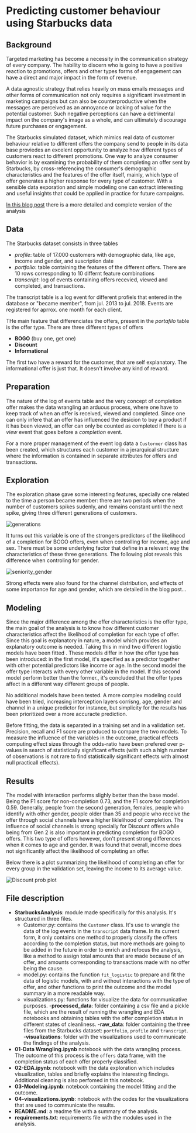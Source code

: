 # Predicting customer behaviour using Starbucks data

## Background 

Targeted marketing has become a necessity in the communication strategy of every company. The hability to discern who is going to have a positive reaction to promotions, offers and other types forms of engagement can have a direct and major impact in the form of revenue.

A data agnostic strategy that relies heavily on mass emails messages and other forms of communication  not only requires a significant investment in marketing campaigns but can also be counterproductive when the messages are perceived as an annoyance or lacking of value for the potential customer. Such negative perceptions can have a detrimental impact on the company's image as a whole, and can ultimately discourage future purchases or engagement.

The Starbucks simulated dataset, which mimics real data of customer behaviour relative to different offers the company send to people in its data base proviedes an excelent opportunity to analyze how different types of customers react to different promotions. One way to analyze consumer behavior is by examining the probability of them completing an offer sent by Starbucks, by cross-referencing the consumer's demographic characteristics and the features of the offer itself, mainly, which type of offer generates a higher response for every type of customer. With a sensible data exporation and simple modeling one can extract interesting and useful insights that could be applied in practice for future campaigns.

[In this blog post](https://medium.com/@martin.pons.martinez/two-discounted-coffees-better-than-one-34fc726f1bfb) there is a more detailed and complete version of the analysis

## Data

The Starbucks dataset consists in three tables

- *profile*: table of 17.000 customers with demographic data, like age, income and gender, and suscription date
- *portfolio*: table containing the features of the different offers. There are 10 rows corresponding to 10 differnt feature combinations
- *transcript*: log of events containing offers recevied, viewed and completed, and transactions.


The transcript table is a log event for different profiels that entered in the database or "became member", from jul. 2013 to jul. 2018. Events are registered for aprrox. one month for each client.

THe main feature that differenciates the offers, present in the *portafilo* table is the offer type. There are three different types of offers

- **BOGO** (buy one, get one)
- **Discount**
- **Informational**

The first two have a reward for the customer, that are self explanatory. The informational offer is just that. It doesn't involve any kind of reward.




## Preparation

The nature of the log of events table and the very concept of completion offer makes the data wrangling an arduous process, where one have to keep track of when an offer is received, viewed and completed. Since one can only infere that an offer has influenced the desicion to buy a product if it has been viewed, an offer can only be counted as completed if there is a *view* event that goes before a *completion* event. 

For a more proper management of the event log data a `Custormer` class has been created, which structures each customer in a jerarquical structure where the information is contained in separate attributes for offers and transactions.


## Exploration

The exploration phase gave some interesting features, specially one related to the time a person became member: there are two periods when the number of customers spikes sudenly, and remains constant until the next spike, giving three different generations of customers.


![generations](https://github.com/MartinPons/Starbucks-customer-behaviour/blob/main/visualizations/generations.jpg)


It turns out this variable is one of the strongers predictors of the likelihood of a completion for BOGO offers, even when controlling for income, age and sex. There must be some underlying factor that define in a relevant way the characteristics of these three generations. The following plot reveals this difference when controling for gender.


![seniority_gender](https://github.com/MartinPons/Starbucks-customer-behaviour/blob/main/visualizations/completion_rate_by_seniority_and_gender.jpg)

Strong effects were also found for the channel distribution, and effects of some importance for age and gender, which are detailed in the blog post...



## Modeling

Since the major difference among the offer characteristics is the offer type, the main goal of the analysis is to know how different customer characteristics affect the likelihood of completion for each type of offer. Since this goal is explanatory in nature, a model which provides an explanatory outcome is needed. Taking this in mind two different logistic models have been fitted . These models differ in how the offer type has been introduced: in the first model, it's specified as a predictor together with other potential predictors like income or age. In the second model the offer type interacts with every other variable in the model. If this second model perform better than the former., it's concluded that the offer types affect in a different way different groups of people.

No additional models have been tested. A more complex modeling could have been tried, increasing interception layers corrisng, age, gender and channel in a unique predictor for instance, but simplicity for the results has been prioritized over a more accuracte prediction.

Before fitting, the data is separated in a training set and in a validation set. Precision, recall and F1 score are produced to compare the two models. To measure the influence of the variables in the outcome, practical effects computing effect sizes through the odds-ratio have been prefered over p-values in search of statistically significant effects (with such a high number of observations is not rare to find statistically significant effects with almost null practicall effects).


## Results

The model with interaction performs slighly better than the base model. Being the F1 score for non-completion 0.73, and the F1 score for completion 0.59. Generally, people from the second generation, females, people who identify with other gender, people older than 35 and people who receive the offer through social channels have a higher liklelihood of completion. The influence of social channels is strong specially for Discount offers while being from Gen 2 is also important in predicting completion for BOGO offers. This two type of offers however, don't present strong differences when it comes to age and gender. It was found that overall, income does not significantly affect the likelihood of completing an offer.

Below there is a plot summarizing the likelihood of completing an offer for every group in the validation set, leaving the income to its average value.

![Discount prob plot](https://github.com/MartinPons/Starbucks-customer-behaviour/blob/main/visualizations/probability_groups_point_discount.jpg)


## File description

- **StarbucksAnalysis**: module made specifically for this analysis. It's structured in three files.
	- Customer.py: contains the `Customer` class. It's use to wrangle the data of the log events in the `transcript` data frame. In its current form, it only contains one method to properly classify the offers according to the completion status, but more methods are going to be added in the future in order to enrich and refocus the analysis, like a method to assign total amounts that are made because of an offer, and amounts corresponding to transactions made with no offer being the cause.
	- model.py: contains the function `fit_logistic` to prepare and fit the data of logistic models, with and without interactions with the type of offer, and other functions  to print the outcome and the model summary in a more readable way.
	-  visualizations.py: functions for visualize the data for communicative purposes.
-**processed_data**: folder containing a csv file and a pickle file, which are the result of running the wrangling and EDA notebooks and obtaining tables with the offer completion status in different states of cleanliness.
-**raw_data**: folder containing the three files from the Starbucks dataset: `portfolio`, `profile` and `transcript`.
-**visualizations**: folder with the visualizations used to communicate the findings of the analysis.
- **01-Data Wrangling.ipynb** notebook with the data wrangling process. The outcome of this process is the `offers` data frame, with the completion status of each offer properly classified.
- **02-EDA.ipynb**: notebook with the data exploration which includes visualization, tables and briefly explains the interesting findings. Additional cleaning is also perfomed in this notebook.
- **03-Modeling.ipynb**: notebook containing the model fitting and the outcome.
- **04-visualizations.ipynb**: notebook with the codes for the visualizations that are used to communicate the results.
- **README.md**: a readme file with a summary of the analysis.
- **requirements.txt**: requirements file with the modules used in the analysis.





